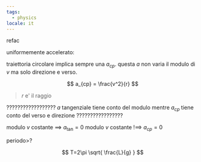 ```yaml
---
tags:
  - physics
locale: it
---
```


refac

uniformemente accelerato:

traiettoria circolare implica sempre una $a_{cp}$. questa $a$ non varia il modulo di $v$ ma solo direzione e verso.

$$
a_{cp} = \frac{v^2}{r}
$$

> $r$ e' il raggio

??????????????????
$a$ tangenziale tiene conto del modulo
mentre $a_{cp}$ tiene conto del verso e direzione
?????????????????

modulo $v$ costante $\implies$ $a_{\tan} = 0$
modulo $v$ costante $!{\implies}$ $a_{cp} = 0$

periodo>?

$$
T=2\pi \sqrt{ \frac{L}{g} }
$$
